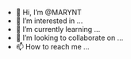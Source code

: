 - 👋 Hi, I’m @MARYNT
- 👀 I’m interested in ...
- 🌱 I’m currently learning ...
- 💞️ I’m looking to collaborate on ...
- 📫 How to reach me ...

<!---
MARYNT/MARYNT is a ✨ special ✨ repository because its `README.md` (this file) appears on your GitHub profile.
You can click the Preview link to take a look at your changes.
--->
